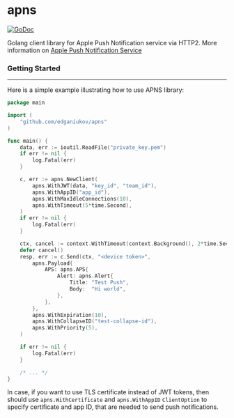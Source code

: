 # apns
[![GoDoc](https://pkg.go.dev/badge/github.com/edganiukov/apns)](https://pkg.go.dev/github.com/edganiukov/apns)

Golang client library for Apple Push Notification service via HTTP2.
More information on [Apple Push Notification Service](https://developer.apple.com/library/content/documentation/NetworkingInternet/Conceptual/RemoteNotificationsPG/APNSOverview.html)

### Getting Started
-------------------
Here is a simple example illustrating how to use APNS library:
```go
package main

import (
	"github.com/edganiukov/apns"
)

func main() {
	data, err := ioutil.ReadFile("private_key.pem")
	if err != nil {
		log.Fatal(err)
	}

	c, err := apns.NewClient(
		apns.WithJWT(data, "key_id", "team_id"),
		apns.WithAppID("app_id"),
		apns.WithMaxIdleConnections(10),
		apns.WithTimeout(5*time.Second),
	)
	if err != nil {
		log.Fatal(err)
	}

	ctx, cancel := context.WithTimeout(context.Background(), 2*time.Second)
	defer cancel()
	resp, err := c.Send(ctx, "<device token>",
		apns.Payload{
			APS: apns.APS{
				Alert: apns.Alert{
					Title: "Test Push",
					Body:  "Hi world",
				},
			},
		},
		apns.WithExpiration(10),
		apns.WithCollapseID("test-collapse-id"),
		apns.WithPriority(5),
	)

	if err != nil {
		log.Fatal(err)
	}

    /* ... */
}
```
In case, if you want to use TLS certificate instead of JWT tokens, then should
use `apns.WithCertificate` and `apns.WithAppID` `ClientOption` to specify
certificate and app ID, that are needed to send push notifications.
